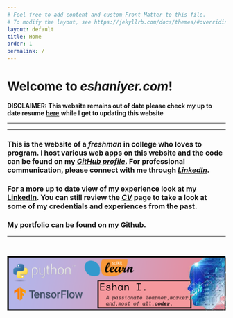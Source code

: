 ```yaml
---
# Feel free to add content and custom Front Matter to this file.
# To modify the layout, see https://jekyllrb.com/docs/themes/#overriding-theme-defaults
layout: default
title: Home
order: 1
permalink: /
---            
```

# **Welcome to *eshaniyer.com*!**

**DISCLAIMER: This website remains out of date please check my up to date resume** [**here**](/assets/resume-full.pdf) **while I get to updating this website**

---

<hr>

### This is the website of a ***freshman*** in college who loves to program. I host various web apps on this website and the code can be found on my <a href="https://www.github.com/Nazchanel" target="_blank"><b><i>GitHub profile</i></b></a>. For professional communication, please connect with me through <a href="https://www.linkedin.com/in/kulfieshan" target="_blank"><b><i>LinkedIn</i></b></a>.

### For a more up to date view of my experience look at my [LinkedIn](https://linkedin.com/in/eshaniyer). You can still review the [***CV***](/cv/) page to take a look at some of my credentials and experiences from the past.

### My portfolio can be found on my [Github](https://github.com/Nazchanel).

<hr>
<br>

![](assets/banner.png)
